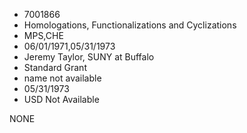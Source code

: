 * 7001866
* Homologations, Functionalizations and Cyclizations
* MPS,CHE
* 06/01/1971,05/31/1973
* Jeremy Taylor, SUNY at Buffalo
* Standard Grant
*   name not available
* 05/31/1973
* USD Not Available

NONE